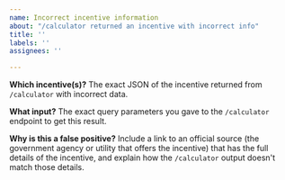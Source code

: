 ```yaml
---
name: Incorrect incentive information
about: "/calculator returned an incentive with incorrect info"
title: ''
labels: ''
assignees: ''

---
```


**Which incentive(s)?**
The exact JSON of the incentive returned from `/calculator` with incorrect data.

**What input?**
The exact query parameters you gave to the `/calculator` endpoint to get this result.

**Why is this a false positive?**
Include a link to an official source (the government agency or utility that offers the incentive) that has the full details of the incentive, and explain how the `/calculator` output doesn't match those details.

